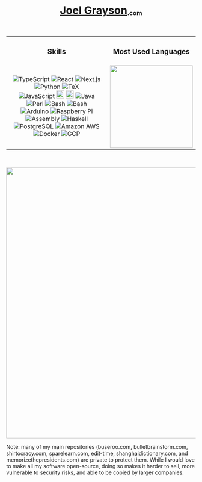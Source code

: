 <h1 align='center'><a href='https://joelgrayson.com' target='_blank'>Joel Grayson<sub><sup><sub>.com</sub></sup></sub></a></h1>

<br/>

<table align='center'>
    <tr>
        <td><h3 align='center'>Skills</h3></td>
        <td><h3 align='center'>Most Used Languages</h3></td>
    </tr>
    <tr>
        <td>
            <!--
                # Icon Sources
                * custom-icon-badges.demolab.com for custom icons
                * simpleicons.org for already usable icons
                * shields.io/badges/static-badge has badge URL documentation
            -->
            <div align='center'>
                <img alt="TypeScript" src="https://img.shields.io/badge/Typescript-0076C6.svg?logo=typescript&logoColor=white">
                <img alt="React" src="https://img.shields.io/badge/-React-blue?logo=react">
                <img alt="Next.js" src="https://img.shields.io/badge/-Next-black?logo=next.js">
                <img alt="Python" src="https://img.shields.io/badge/Python-14354C.svg?logo=python&logoColor=f9c44d&color=416aa3">
                <img alt="TeX" src="https://img.shields.io/badge/-TeX-eeeeee">
                <br/>
                <img alt="JavaScript" src="https://img.shields.io/badge/JavaScript-3a3a3a?logo=javascript">
                <img src="https://joelgrayson.com/image/github-profile/C.png" alt="C" width="21" height="21">
                <img src="https://joelgrayson.com/image/github-profile/C++.png" alt="C++" width="21" height="21">
                <img alt="Java" src="https://custom-icon-badges.demolab.com/badge/Java-007396.svg?logo=java&logoColor=white">
                <img alt="Perl" src="https://custom-icon-badges.demolab.com/badge/-Perl-blue?logo=perl-camel-white">
                <img alt="Bash" src="https://img.shields.io/badge/Bash-121011.svg?logo=gnu-bash&logoColor=green">
                <img alt="Bash" src="https://img.shields.io/badge/-PHP-blue?logo=php&logoColor=darkblue&color=white">
                <br/>
                <img alt="Arduino" src="https://img.shields.io/badge/-Arduino-00979D?logo=Arduino&logoColor=white">
                <img alt="Raspberry Pi" src="https://img.shields.io/badge/-Raspi-red?logo=raspberrypi">
                <img alt='Assembly' src='https://custom-icon-badges.demolab.com/badge/-Assembly-black?logo=asm&logoColor=white' />
                <img alt="Haskell" src="https://img.shields.io/badge/-Haskell-darkblue?logo=haskell">
                <!-- <img alt="Haskell" src="https://img.shields.io/badge/-OpenSSL-red"> -->
                <br/>
                <img alt="PostgreSQL" src="https://img.shields.io/badge/PostgreSQL-316192.svg?logo=postgresql&logoColor=white">
                <img alt="Amazon AWS" src='https://img.shields.io/badge/-AWS-orange?logo=amazonaws'/>
                <img alt="Docker" src='https://img.shields.io/badge/-Docker-blue?logo=docker&logoColor=white'/>
                <img alt="GCP" src='https://img.shields.io/badge/-GCP-blue?logo=googlecloud&logoColor=white' />
            </div>
        </td>
        <td>
            <img src="https://github-readme-stats.vercel.app/api/top-langs/?username=joelgrayson&langs_count=24&layout=compact&line_height&theme=vue&hide_title=true&hide=jupyter%20notebook,css,html,python" height="220"/>
        </td>
    </tr>
</table>

<br/>

<p align='center'>
    <a href='https://skyline.github.com/JoelGrayson/' target='_blank'>
        <img src="https://github-profile-summary-cards.vercel.app/api/cards/profile-details?username=joelgrayson&theme=github&hide_title=true" width="720"/>
    </a>
</p>

Note: many of my main repositories (buseroo.com, bulletbrainstorm.com, shirtocracy.com, sparelearn.com, edit-time, shanghaidictionary.com, and memorizethepresidents.com) are private to protect them. While I would love to make all my software open-source, doing so makes it harder to sell, more vulnerable to security risks, and able to be copied by larger companies.
